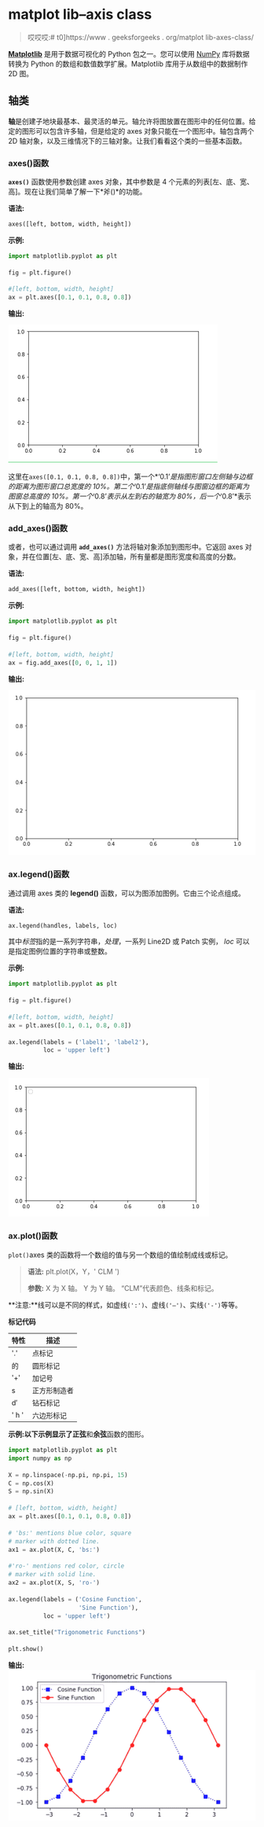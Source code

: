 # matplot lib–axis class

> 哎哎哎:# t0]https://www . geeksforgeeks . org/matplot lib-axes-class/

**[Matplotlib](https://www.geeksforgeeks.org/python-matplotlib-an-overview/)** 是用于数据可视化的 Python 包之一。您可以使用 [NumPy](https://www.geeksforgeeks.org/python-numpy/) 库将数据转换为 Python 的数组和数值数学扩展。Matplotlib 库用于从数组中的数据制作 2D 图。

## 轴类

**轴**是创建子地块最基本、最灵活的单元。轴允许将图放置在图形中的任何位置。给定的图形可以包含许多轴，但是给定的 axes 对象只能在一个图形中。轴包含两个 2D 轴对象，以及三维情况下的三轴对象。让我们看看这个类的一些基本函数。

### axes()函数

**`axes()`** 函数使用参数创建 axes 对象，其中参数是 4 个元素的列表[左、底、宽、高]。现在让我们简单了解一下*斧()*的功能。

**语法:**

```py
axes([left, bottom, width, height])
```

**示例:**

```py
import matplotlib.pyplot as plt

fig = plt.figure()

#[left, bottom, width, height]
ax = plt.axes([0.1, 0.1, 0.8, 0.8]) 
```

**输出:**

![python-matplotlib-axes1](img/7a45a94923cda383f3aa22eef19ead3b.png)

这里在`axes([0.1, 0.1, 0.8, 0.8])`中，第一个*‘0.1’*是指图形窗口左侧轴与边框的距离为图形窗口总宽度的 10%。第二个*‘0.1’*是指底侧轴线与图窗边框的距离为图窗总高度的 10%。第一个*‘0.8’*表示从左到右的轴宽为 80%，后一个*‘0.8’*表示从下到上的轴高为 80%。

### add_axes()函数

或者，也可以通过调用 **`add_axes()`** 方法将轴对象添加到图形中。它返回 axes 对象，并在位置[左、底、宽、高]添加轴，所有量都是图形宽度和高度的分数。

**语法:**

```py
add_axes([left, bottom, width, height])
```

**示例:**

```py
import matplotlib.pyplot as plt

fig = plt.figure()

#[left, bottom, width, height]
ax = fig.add_axes([0, 0, 1, 1])
```

**输出:**

![python-matplotlib-add-axes](img/671e4c2c97113e32c683891d89116712.png)

### ax.legend()函数

通过调用 axes 类的 **legend()** 函数，可以为图添加图例。它由三个论点组成。

**语法:**

```py
ax.legend(handles, labels, loc)
```

其中*标签*指的是一系列字符串，*处理*，一系列 Line2D 或 Patch 实例， *loc* 可以是指定图例位置的字符串或整数。

**示例:**

```py
import matplotlib.pyplot as plt

fig = plt.figure()

#[left, bottom, width, height]
ax = plt.axes([0.1, 0.1, 0.8, 0.8]) 

ax.legend(labels = ('label1', 'label2'), 
          loc = 'upper left')
```

**输出:**

![python-matplotlib-legend](img/b83e3f6b727a758597225c2d4658b1bc.png)

### ax.plot()函数

`plot()`axes 类的函数将一个数组的值与另一个数组的值绘制成线或标记。

> **语法:** plt.plot(X，Y，' CLM ')
> 
> **参数:**
> X 为 X 轴。
> Y 为 Y 轴。
> “CLM”代表颜色、线条和标记。

**注意:**线可以是不同的样式，如虚线`(':')`、虚线`('—')`、实线`('-')`等等。

**标记代码**

| 特性 | 描述 |
| --- | --- |
| '.' | 点标记 |
| 的 | 圆形标记 |
| '+' | 加记号 |
| s | 正方形制造者 |
| d′ | 钻石标记 |
| ' h ' | 六边形标记 |

**示例:**以下示例显示了**正弦**和**余弦**函数的图形。

```py
import matplotlib.pyplot as plt
import numpy as np

X = np.linspace(-np.pi, np.pi, 15)
C = np.cos(X)
S = np.sin(X)

# [left, bottom, width, height]
ax = plt.axes([0.1, 0.1, 0.8, 0.8]) 

# 'bs:' mentions blue color, square 
# marker with dotted line.
ax1 = ax.plot(X, C, 'bs:') 

#'ro-' mentions red color, circle 
# marker with solid line.
ax2 = ax.plot(X, S, 'ro-') 

ax.legend(labels = ('Cosine Function', 
                    'Sine Function'), 
          loc = 'upper left')

ax.set_title("Trigonometric Functions")

plt.show()
```

**输出:**
![](img/817900058868589c6103551e9bd9960f.png)
